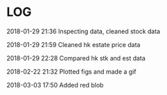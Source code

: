 # LOG

2018-01-29 21:36    Inspecting data, cleaned stock data

2018-01-29 21:59    Cleaned hk estate price data

2018-01-29 22:28    Compared hk stk and est data

2018-02-22 21:32    Plotted figs and made a gif

2018-03-03 17:50    Added red blob